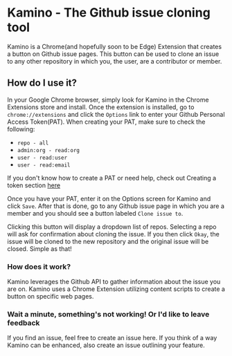 # Kamino - The Github issue cloning tool
Kamino is a Chrome(and hopefully soon to be Edge) Extension that creates a button on Github issue pages. This button can be used to clone an issue to any other repository in which you, the user, are a contributor or member.

## How do I use it?
In your Google Chrome browser, simply look for Kamino in the Chrome Extensions store and install. Once the extension is installed, go to `chrome://extensions` and click the `Options` link to enter your Github Personal Access Token(PAT). When creating your PAT, make sure to check the following:
- `repo - all`
- `admin:org - read:org`
- `user - read:user`
- `user - read:email`

If you don't know how to create a PAT or need help, check out Creating a token section [here](https://help.github.com/articles/creating-a-personal-access-token-for-the-command-line/)

Once you have your PAT, enter it on the Options screen for Kamino and click `Save`. After that is done, go to any Github issue page in which you are a member and you should see a button labeled `Clone issue to`.

Clicking this button will display a dropdown list of repos. Selecting a repo will ask for confirmation about cloning the issue. If you then click `Okay`, the issue will be cloned to the new repository and the original issue will be closed. Simple as that!

### How does it work?
Kamino leverages the Github API to gather information about the issue you are on. Kamino uses a Chrome Extension utilizing content scripts to create a button on specific web pages.

### Wait a minute, something's not working! Or I'd like to leave feedback
If you find an issue, feel free to create an issue here. If you think of a way Kamino can be enhanced, also create an issue outlining your feature.
